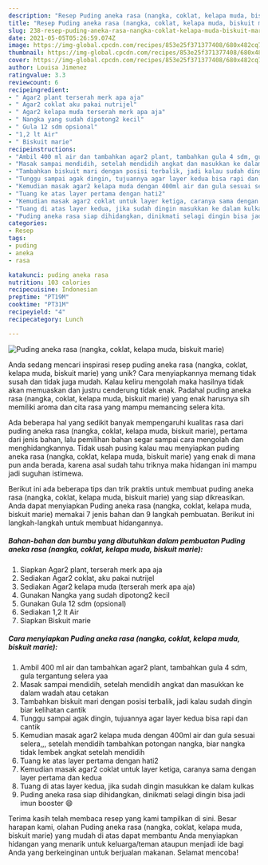 ```yaml
---
description: "Resep Puding aneka rasa (nangka, coklat, kelapa muda, biskuit marie) yang Enak Banget"
title: "Resep Puding aneka rasa (nangka, coklat, kelapa muda, biskuit marie) yang Enak Banget"
slug: 238-resep-puding-aneka-rasa-nangka-coklat-kelapa-muda-biskuit-marie-yang-enak-banget
date: 2021-05-05T05:26:59.074Z
image: https://img-global.cpcdn.com/recipes/853e25f371377408/680x482cq70/puding-aneka-rasa-nangka-coklat-kelapa-muda-biskuit-marie-foto-resep-utama.jpg
thumbnail: https://img-global.cpcdn.com/recipes/853e25f371377408/680x482cq70/puding-aneka-rasa-nangka-coklat-kelapa-muda-biskuit-marie-foto-resep-utama.jpg
cover: https://img-global.cpcdn.com/recipes/853e25f371377408/680x482cq70/puding-aneka-rasa-nangka-coklat-kelapa-muda-biskuit-marie-foto-resep-utama.jpg
author: Louisa Jimenez
ratingvalue: 3.3
reviewcount: 6
recipeingredient:
- " Agar2 plant terserah merk apa aja"
- " Agar2 coklat aku pakai nutrijel"
- " Agar2 kelapa muda terserah merk apa aja"
- " Nangka yang sudah dipotong2 kecil"
- " Gula 12 sdm opsional"
- "1,2 lt Air"
- " Biskuit marie"
recipeinstructions:
- "Ambil 400 ml air dan tambahkan agar2 plant, tambahkan gula 4 sdm, gula tergantung selera yaa"
- "Masak sampai mendidih, setelah mendidih angkat dan masukkan ke dalam wadah atau cetakan"
- "Tambahkan biskuit mari dengan posisi terbalik, jadi kalau sudah dingin biar kelihatan cantik"
- "Tunggu sampai agak dingin, tujuannya agar layer kedua bisa rapi dan cantik"
- "Kemudian masak agar2 kelapa muda dengan 400ml air dan gula sesuai selera,,, setelah mendidih tambahkan potongan nangka, biar nangka tidak lembek angkat setelah mendidih"
- "Tuang ke atas layer pertama dengan hati2"
- "Kemudian masak agar2 coklat untuk layer ketiga, caranya sama dengan layer pertama dan kedua"
- "Tuang di atas layer kedua, jika sudah dingin masukkan ke dalam kulkas"
- "Puding aneka rasa siap dihidangkan, dinikmati selagi dingin bisa jadi imun booster 😄"
categories:
- Resep
tags:
- puding
- aneka
- rasa

katakunci: puding aneka rasa 
nutrition: 103 calories
recipecuisine: Indonesian
preptime: "PT19M"
cooktime: "PT31M"
recipeyield: "4"
recipecategory: Lunch

---
```



![Puding aneka rasa (nangka, coklat, kelapa muda, biskuit marie)](https://img-global.cpcdn.com/recipes/853e25f371377408/680x482cq70/puding-aneka-rasa-nangka-coklat-kelapa-muda-biskuit-marie-foto-resep-utama.jpg)

Anda sedang mencari inspirasi resep puding aneka rasa (nangka, coklat, kelapa muda, biskuit marie) yang unik? Cara menyiapkannya memang tidak susah dan tidak juga mudah. Kalau keliru mengolah maka hasilnya tidak akan memuaskan dan justru cenderung tidak enak. Padahal puding aneka rasa (nangka, coklat, kelapa muda, biskuit marie) yang enak harusnya sih memiliki aroma dan cita rasa yang mampu memancing selera kita.



Ada beberapa hal yang sedikit banyak mempengaruhi kualitas rasa dari puding aneka rasa (nangka, coklat, kelapa muda, biskuit marie), pertama dari jenis bahan, lalu pemilihan bahan segar sampai cara mengolah dan menghidangkannya. Tidak usah pusing kalau mau menyiapkan puding aneka rasa (nangka, coklat, kelapa muda, biskuit marie) yang enak di mana pun anda berada, karena asal sudah tahu triknya maka hidangan ini mampu jadi suguhan istimewa.


Berikut ini ada beberapa tips dan trik praktis untuk membuat puding aneka rasa (nangka, coklat, kelapa muda, biskuit marie) yang siap dikreasikan. Anda dapat menyiapkan Puding aneka rasa (nangka, coklat, kelapa muda, biskuit marie) memakai 7 jenis bahan dan 9 langkah pembuatan. Berikut ini langkah-langkah untuk membuat hidangannya.

<!--inarticleads1-->

##### Bahan-bahan dan bumbu yang dibutuhkan dalam pembuatan Puding aneka rasa (nangka, coklat, kelapa muda, biskuit marie):

1. Siapkan  Agar2 plant, terserah merk apa aja
1. Sediakan  Agar2 coklat, aku pakai nutrijel
1. Sediakan  Agar2 kelapa muda (terserah merk apa aja)
1. Gunakan  Nangka yang sudah dipotong2 kecil
1. Gunakan  Gula 12 sdm (opsional)
1. Sediakan 1,2 lt Air
1. Siapkan  Biskuit marie




<!--inarticleads2-->

##### Cara menyiapkan Puding aneka rasa (nangka, coklat, kelapa muda, biskuit marie):

1. Ambil 400 ml air dan tambahkan agar2 plant, tambahkan gula 4 sdm, gula tergantung selera yaa
1. Masak sampai mendidih, setelah mendidih angkat dan masukkan ke dalam wadah atau cetakan
1. Tambahkan biskuit mari dengan posisi terbalik, jadi kalau sudah dingin biar kelihatan cantik
1. Tunggu sampai agak dingin, tujuannya agar layer kedua bisa rapi dan cantik
1. Kemudian masak agar2 kelapa muda dengan 400ml air dan gula sesuai selera,,, setelah mendidih tambahkan potongan nangka, biar nangka tidak lembek angkat setelah mendidih
1. Tuang ke atas layer pertama dengan hati2
1. Kemudian masak agar2 coklat untuk layer ketiga, caranya sama dengan layer pertama dan kedua
1. Tuang di atas layer kedua, jika sudah dingin masukkan ke dalam kulkas
1. Puding aneka rasa siap dihidangkan, dinikmati selagi dingin bisa jadi imun booster 😄




Terima kasih telah membaca resep yang kami tampilkan di sini. Besar harapan kami, olahan Puding aneka rasa (nangka, coklat, kelapa muda, biskuit marie) yang mudah di atas dapat membantu Anda menyiapkan hidangan yang menarik untuk keluarga/teman ataupun menjadi ide bagi Anda yang berkeinginan untuk berjualan makanan. Selamat mencoba!
